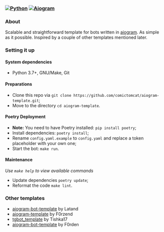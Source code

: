### [![Python](https://img.shields.io/badge/Python-3.7%2B-blue)](https://www.python.org/downloads/)  [![Aiogram](https://img.shields.io/badge/aiogram-2.12.1-blue)](https://pypi.org/project/aiogram/)

### About

Scalable and straightforward template for bots written in [aiogram](https://github.com/aiogram/aiogram). As simple as it possible. Inspired by a couple of other templates mentioned later.

### Setting it up

#### System dependencies

- Python 3.7+, GNU/Make, Git

#### Preparations

- Clone this repo via `git clone https://github.com/comictomcat/aiogram-template.git`;
- Move to the directory `cd aiogram-template`.

#### Poetry Deployment

- **Note:** You need to have Poetry installed: `pip install poetry`;
- Install dependencies: `poetry install`;
- Rename `config.yaml.example` to `config.yaml` and replace a token placeholder with your own one;
- Start the bot: `make run`.

#### Maintenance

*Use `make help` to view available commands*

- Update dependencies `poetry update`;
- Reformat the code `make lint`.

### Other templates

- [aiogram-bot-template](https://github.com/Latand/aiogram-bot-template) by Latand
- [aiogram-template](https://github.com/F0rzend/aiogram-template) by F0rzend
- [tgbot_template](https://github.com/Tishka17/tgbot_template) by Tishka17
- [aiogram-bot-template](https://github.com/Forden/aiogram-bot-template) by F0rden
